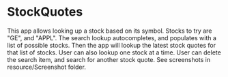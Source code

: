 # StockQuotes
This app allows looking up a stock based on its symbol.  Stocks to try are "GE", and "APPL".  The search lookup autocompletes, and populates with a list of possible stocks.  Then the app will lookup the latest stock quotes for that list of stocks.  User can also lookup one stock at a time. User can delete the search item, and search for another stock quote.  See screenshots in resource/Screenshot folder.
